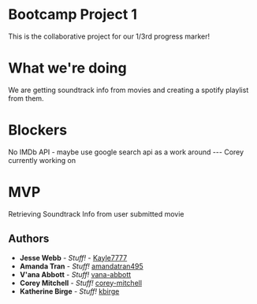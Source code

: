 # Bootcamp Project 1

This is the collaborative project for our 1/3rd progress marker!

# What we're doing

We are getting soundtrack info from movies and creating a spotify playlist from them. 

# Blockers

No IMDb API - maybe use google search api as a work around  --- Corey currently working on

# MVP

Retrieving Soundtrack Info from user submitted movie

## Authors

* **Jesse Webb** - *Stuff!* - [Kayle7777](https://github.com/kayle7777)
* **Amanda Tran** - *Stuff!* [amandatran495](https://github.com/amandatran495)
* **V'ana Abbott** - *Stuff!* [vana-abbott](https://github.com/vana-abbott)
* **Corey Mitchell** - *Stuff!* [corey-mitchell](https://github.com/corey-mitchell)
* **Katherine Birge** - *Stuff!* [kbirge](https://github.com/kbirge)
